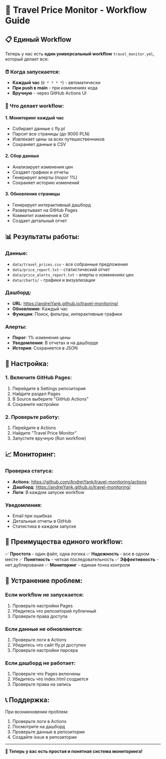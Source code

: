 # 🚀 Travel Price Monitor - Workflow Guide

## 📋 Единый Workflow

Теперь у нас есть **один универсальный workflow** `travel_monitor.yml`, который делает все:

### ⏰ **Когда запускается:**
- **Каждый час** (`0 * * * *`) - автоматически
- **При push в main** - при изменениях кода
- **Вручную** - через GitHub Actions UI

### 🔄 **Что делает workflow:**

#### **1. Мониторинг каждый час**
- Собирает данные с fly.pl
- Парсит все страницы (до 9000 PLN)
- Извлекает цены за всех путешественников
- Сохраняет данные в CSV

#### **2. Сбор данных**
- Анализирует изменения цен
- Создает графики и отчеты
- Генерирует алерты (порог 1%)
- Сохраняет историю изменений

#### **3. Обновление страницы**
- Генерирует интерактивный дашборд
- Развертывает на GitHub Pages
- Коммитит изменения в Git
- Создает детальный отчет

## 📊 **Результаты работы:**

### **Данные:**
- `data/travel_prices.csv` - все собранные предложения
- `data/price_report.txt` - статистический отчет
- `data/price_alerts_report.txt` - алерты о изменениях цен
- `data/charts/` - графики и визуализации

### **Дашборд:**
- **URL**: https://andreiYank.github.io/travel-monitoring/
- **Обновление**: Каждый час
- **Функции**: Поиск, фильтры, интерактивные графики

### **Алерты:**
- **Порог**: 1% изменения цены
- **Уведомления**: В отчетах и на дашборде
- **История**: Сохраняется в JSON

## 🔧 **Настройка:**

### **1. Включите GitHub Pages:**
1. Перейдите в Settings репозитория
2. Найдите раздел Pages
3. В Source выберите "GitHub Actions"
4. Сохраните настройки

### **2. Проверьте работу:**
1. Перейдите в Actions
2. Найдите "Travel Price Monitor"
3. Запустите вручную (Run workflow)

## 📈 **Мониторинг:**

### **Проверка статуса:**
- **Actions**: https://github.com/AndreiYank/travel-monitoring/actions
- **Дашборд**: https://andreiYank.github.io/travel-monitoring/
- **Логи**: В каждом запуске workflow

### **Уведомления:**
- Email при ошибках
- Детальные отчеты в GitHub
- Статистика в каждом запуске

## 🎯 **Преимущества единого workflow:**

✅ **Простота** - один файл, одна логика
✅ **Надежность** - все в одном месте
✅ **Понятность** - четкая последовательность
✅ **Эффективность** - нет дублирования
✅ **Мониторинг** - единая точка контроля

## 🚨 **Устранение проблем:**

### **Если workflow не запускается:**
1. Проверьте настройки Pages
2. Убедитесь что репозиторий публичный
3. Проверьте права доступа

### **Если данные не обновляются:**
1. Проверьте логи в Actions
2. Убедитесь что сайт fly.pl доступен
3. Проверьте настройки парсера

### **Если дашборд не работает:**
1. Проверьте что Pages включены
2. Убедитесь что index.html создается
3. Проверьте права на запись

## 📞 **Поддержка:**

При возникновении проблем:
1. Проверьте логи в Actions
2. Посмотрите на дашборд
3. Проверьте данные в репозитории
4. Создайте issue в репозитории

---

**🎉 Теперь у вас есть простая и понятная система мониторинга!**
